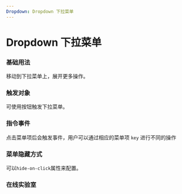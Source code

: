 ```yaml
---
Dropdown: Dropdown 下拉菜单
---
```

# Dropdown 下拉菜单

### 基础用法
移动到下拉菜单上，展开更多操作。
<ClientOnly>
<block-dropdown-demo blockName="defaultDropdown"/>
</ClientOnly>

### 触发对象
可使用按钮触发下拉菜单。
<ClientOnly>
<block-dropdown-demo blockName="dropdown2"/>
</ClientOnly>

### 指令事件
点击菜单项后会触发事件，用户可以通过相应的菜单项 `key` 进行不同的操作
<ClientOnly>
<block-dropdown-demo blockName="dropdown3"/>
</ClientOnly>

### 菜单隐藏方式
可以`hide-on-click`属性来配置。

<ClientOnly>
<block-dropdown-demo blockName="dropdown4"/>
</ClientOnly>

### 在线实验室
<ClientOnly>
<ams-config name="dropdown" type="block"/>
</ClientOnly>
